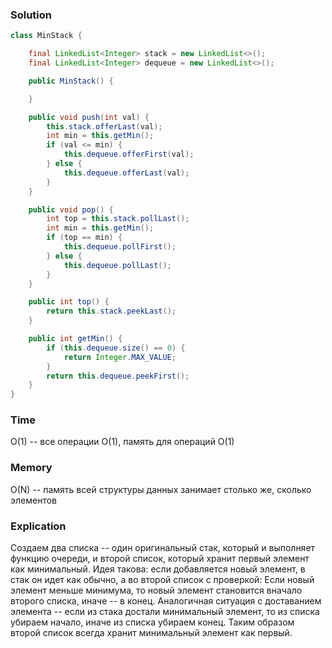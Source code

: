 ### Solution
```java
class MinStack {

    final LinkedList<Integer> stack = new LinkedList<>();
    final LinkedList<Integer> dequeue = new LinkedList<>();

    public MinStack() {

    }

    public void push(int val) {
        this.stack.offerLast(val);
        int min = this.getMin();
        if (val <= min) {
            this.dequeue.offerFirst(val);
        } else {
            this.dequeue.offerLast(val);
        }
    }

    public void pop() {
        int top = this.stack.pollLast();
        int min = this.getMin();
        if (top == min) {
            this.dequeue.pollFirst();
        } else {
            this.dequeue.pollLast();
        }
    }

    public int top() {
        return this.stack.peekLast();
    }

    public int getMin() {
        if (this.dequeue.size() == 0) {
            return Integer.MAX_VALUE;
        }
        return this.dequeue.peekFirst();
    }
}
```

### Time
O(1) -- все операции O(1), память для операций O(1)
### Memory
O(N) -- память всей структуры данных занимает столько же, сколько элементов
### Explication
Создаем два списка -- один оригинальный стак, который и выполняет функцию очереди, и второй
список, который хранит первый элемент как минимальный.
Идея такова: если добавляется новый элемент, в стак он идет как обычно, а во второй список с проверкой:
Если новый элемент меньше минимума, то новый элемент становится вначало второго списка, иначе -- в конец.
Аналогичная ситуация с доставанием элемента -- если из стака достали минимальный элемент, то из списка убираем начало, 
иначе из списка убираем конец. Таким образом второй список всегда хранит минимальный элемент как первый.
